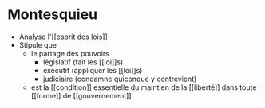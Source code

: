 # Montesquieu

- Analyse l'[[esprit des lois]]
- Stipule que
  - le partage des pouvoirs
    - législatif (fait les [[loi]]s)
    - exécutif (appliquer les [[loi]]s)
    - judiciaire (condamne quiconque y contrevient)
  - est la [[condition]] essentielle du maintien de la [[liberté]] dans toute [[forme]] de [[gouvernement]]
